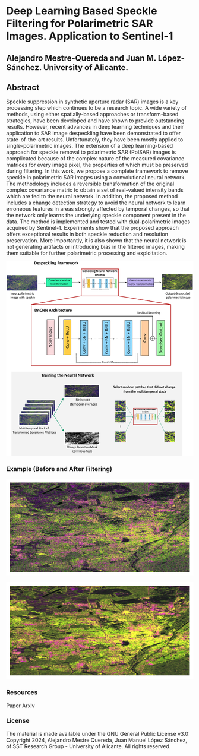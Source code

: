 # Deep Learning Based Speckle Filtering for Polarimetric SAR Images. Application to Sentinel-1
## Alejandro Mestre-Quereda and Juan M. López-Sánchez. University of Alicante.

## Abstract
Speckle suppression in synthetic aperture radar (SAR) images is a key processing step which continues to be a research topic. A wide variety of methods, using either spatially-based approaches or transform-based strategies, have been developed and have shown to provide outstanding results. However, recent advances in deep learning techniques and their application to SAR image despeckling have been demonstrated to offer state-of-the-art results. Unfortunately, they have been mostly applied to single-polarimetric images. The extension of a deep learning-based approach for speckle removal to polarimetric SAR (PolSAR) images is complicated because of the complex nature of the measured covariance matrices for every image pixel, the properties of which must be preserved during filtering. In this work, we propose a complete framework to remove speckle in polarimetric SAR images using a convolutional neural network. The methodology includes a reversible transformation of the original complex covariance matrix to obtain a set of real-valued intensity bands which are fed to the neural network. In addition, the proposed method includes a change detection strategy to avoid the neural network to learn erroneous features in areas strongly affected by temporal changes, so that the network only learns the underlying speckle component present in the data. The method is implemented and tested with dual-polarimetric images acquired by Sentinel-1. Experiments show that the proposed approach offers exceptional results in both speckle reduction and resolution preservation. More importantly, it is also shown that the neural network is not generating artifacts or introducing bias in the filtered images, making them suitable for further polarimetric processing and exploitation. 

![screenshot](img/polsar_cnn_scheme.png)

### Example (Before and After Filtering)
![screenshot](img/Munich_RGB_Original.png)

![screenshot](img/Munich_RGB_CNN.png)

### Resources
Paper Arxiv

### License
The material is made available under the GNU General Public License v3.0: Copyright 2024, Alejandro Mestre Quereda, Juan Manuel López Sánchez, of SST Research Group - University of Alicante. All rights reserved.
